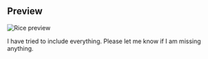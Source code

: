 ## Preview
![Rice preview](rice-with-kern-comp.png)

I have tried to include everything. Please let me know if I am missing anything.
